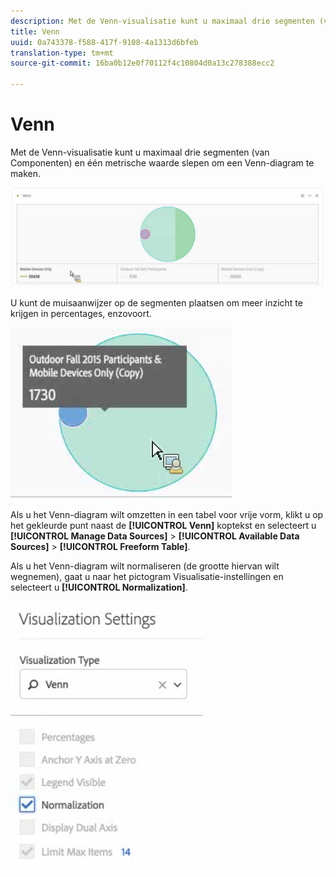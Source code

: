 ```yaml
---
description: Met de Venn-visualisatie kunt u maximaal drie segmenten (van Componenten) en één metrische waarde slepen om een Venn-diagram te maken.
title: Venn
uuid: 0a743378-f588-417f-9108-4a1313d6bfeb
translation-type: tm+mt
source-git-commit: 16ba0b12e0f70112f4c10804d0a13c278388ecc2

---
```



# Venn

Met de Venn-visualisatie kunt u maximaal drie segmenten (van Componenten) en één metrische waarde slepen om een Venn-diagram te maken.

![](assets/venn.png)

U kunt de muisaanwijzer op de segmenten plaatsen om meer inzicht te krijgen in percentages, enzovoort.

![](assets/venn_hover.png)

Als u het Venn-diagram wilt omzetten in een tabel voor vrije vorm, klikt u op het gekleurde punt naast de **[!UICONTROL Venn]** koptekst en selecteert u **[!UICONTROL Manage Data Sources]** > **[!UICONTROL Available Data Sources]** > **[!UICONTROL Freeform Table]**.

Als u het Venn-diagram wilt normaliseren (de grootte hiervan wilt wegnemen), gaat u naar het pictogram Visualisatie-instellingen en selecteert u **[!UICONTROL Normalization]**.

![](assets/normalization.png)

